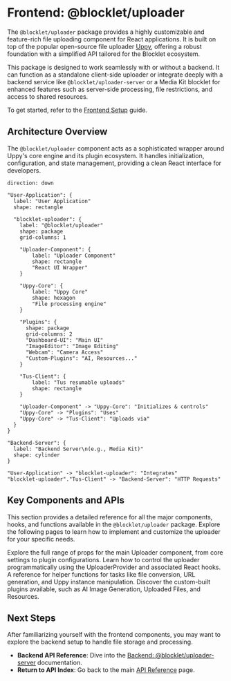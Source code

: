 # Frontend: @blocklet/uploader

The `@blocklet/uploader` package provides a highly customizable and feature-rich file uploading component for React applications. It is built on top of the popular open-source file uploader [Uppy](https://uppy.io), offering a robust foundation with a simplified API tailored for the Blocklet ecosystem.

This package is designed to work seamlessly with or without a backend. It can function as a standalone client-side uploader or integrate deeply with a backend service like `@blocklet/uploader-server` or a Media Kit blocklet for enhanced features such as server-side processing, file restrictions, and access to shared resources.

To get started, refer to the [Frontend Setup](./getting-started-frontend-setup.md) guide.

## Architecture Overview

The `@blocklet/uploader` component acts as a sophisticated wrapper around Uppy's core engine and its plugin ecosystem. It handles initialization, configuration, and state management, providing a clean React interface for developers.

```d2
direction: down

"User-Application": {
  label: "User Application"
  shape: rectangle

  "blocklet-uploader": {
    label: "@blocklet/uploader"
    shape: package
    grid-columns: 1

    "Uploader-Component": {
        label: "Uploader Component"
        shape: rectangle
        "React UI Wrapper"
    }

    "Uppy-Core": {
        label: "Uppy Core"
        shape: hexagon
        "File processing engine"
    }

    "Plugins": {
      shape: package
      grid-columns: 2
      "Dashboard-UI": "Main UI"
      "ImageEditor": "Image Editing"
      "Webcam": "Camera Access"
      "Custom-Plugins": "AI, Resources..."
    }

    "Tus-Client": {
        label: "Tus resumable uploads"
        shape: rectangle
    }

    "Uploader-Component" -> "Uppy-Core": "Initializes & controls"
    "Uppy-Core" -> "Plugins": "Uses"
    "Uppy-Core" -> "Tus-Client": "Uploads via"
  }
}

"Backend-Server": {
  label: "Backend Server\n(e.g., Media Kit)"
  shape: cylinder
}

"User-Application" -> "blocklet-uploader": "Integrates"
"blocklet-uploader"."Tus-Client" -> "Backend-Server": "HTTP Requests"
```

## Key Components and APIs

This section provides a detailed reference for all the major components, hooks, and functions available in the `@blocklet/uploader` package. Explore the following pages to learn how to implement and customize the uploader for your specific needs.

<x-cards data-columns="2">
  <x-card data-title="<Uploader /> Component Props" data-icon="lucide:component" data-href="/api-reference/uploader/component-props">
    Explore the full range of props for the main Uploader component, from core settings to plugin configurations.
  </x-card>
  <x-card data-title="<UploaderProvider /> and Hooks" data-icon="lucide:hook" data-href="/api-reference/uploader/provider-hooks">
    Learn how to control the uploader programmatically using the UploaderProvider and associated React hooks.
  </x-card>
  <x-card data-title="Utility Functions" data-icon="lucide:wrench" data-href="/api-reference/uploader/utility-functions">
    A reference for helper functions for tasks like file conversion, URL generation, and Uppy instance manipulation.
  </x-card>
  <x-card data-title="Available Plugins" data-icon="lucide:puzzle" data-href="/api-reference/uploader/plugins">
    Discover the custom-built plugins available, such as AI Image Generation, Uploaded Files, and Resources.
  </x-card>
</x-cards>

## Next Steps

After familiarizing yourself with the frontend components, you may want to explore the backend setup to handle file storage and processing.

*   **Backend API Reference**: Dive into the [Backend: @blocklet/uploader-server](./api-reference-uploader-server.md) documentation.
*   **Return to API Index**: Go back to the main [API Reference](./api-reference.md) page.